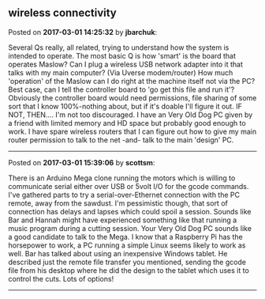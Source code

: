 ## wireless connectivity
Posted on **2017-03-01 14:25:32** by **jbarchuk**:

Several Qs really, all related, trying to understand how the system is intended to operate.
The most basic Q is how 'smart' is the board that operates Maslow?
Can I plug a wireless USB network adapter into it that talks with my main computer? (Via Uverse modem/router)
How much 'operation' of the Maslow can I do right at the machine itself not via the PC?
Best case, can I tell the controller board to 'go get this file and run it'? Obviously the controller board would need permissions, file sharing of some sort that I know 100%-nothing about, but if it's doable I'll figure it out.
IF NOT, THEN....
I'm not too discouraged. I have an Very Old Dog PC given by a friend with limited memory and HD space but probably good enough to work. I have spare wireless routers that I can figure out how to give my main router permission to talk to the net -and- talk to the main 'design' PC.

---

Posted on **2017-03-01 15:39:06** by **scottsm**:

There is an Arduino Mega clone running the motors which is willing to communicate serial either over USB or 5volt I/O for the gcode commands. I've gathered parts to try a serial-over-Ethernet connection with the PC remote, away from the sawdust. I'm pessimistic though, that sort of connection has delays and lapses which could spoil a session. Sounds like Bar and Hannah might have experienced something like that running a music program during a cutting session. 
 Your Very Old Dog PC sounds like a good candidate to talk to the Mega. I know that a Raspberry Pi has the horsepower to work, a PC running a simple Linux seems likely to work as well.
 Bar has talked about using an inexpensive Windows tablet. He described just the remote file transfer you mentioned, sending the gcode file from his desktop where he did the design to the tablet which uses it to control the cuts. Lots of options!

---

